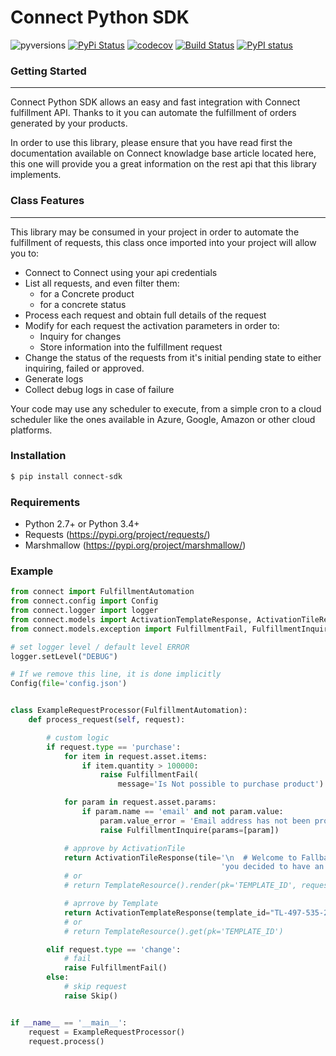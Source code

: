 # Connect Python  SDK

![pyversions](https://img.shields.io/pypi/pyversions/connect-sdk.svg)  [![PyPi Status](https://img.shields.io/pypi/v/connect-sdk.svg)](https://pypi.org/project/connect-sdk/) [![codecov](https://codecov.io/gh/ingrammicro/connect-python-sdk/branch/master/graph/badge.svg)](https://codecov.io/gh/ingrammicro/connect-python-sdk) [![Build Status](https://travis-ci.org/ingrammicro/connect-python-sdk.svg?branch=master)](https://travis-ci.org/ingrammicro/connect-python-sdk) [![PyPI status](https://img.shields.io/pypi/status/connect-sdk.svg)](https://pypi.python.org/pypi/connect-sdk/)
### Getting Started
---
Connect Python SDK allows an easy and fast integration with Connect fulfillment API. Thanks to it you can automate the fulfillment of orders generated by your products.

In order to use this library, please ensure that you have read first the documentation available on Connect knowladge base article located here, this one will provide you a great information on the rest api that this library implements.
### Class Features
---
This library may be consumed in your project in order to automate the fulfillment of requests, this class once imported into your project will allow you to:

- Connect to Connect using your api credentials
- List all requests, and even filter them:
    - for a Concrete product
    - for a concrete status
- Process each request and obtain full details of the request
- Modify for each request the activation parameters in order to:
    - Inquiry for changes
    - Store information into the fulfillment request
- Change the status of the requests from it's initial pending state to either inquiring, failed or approved.
- Generate logs
- Collect debug logs in case of failure

Your code may use any scheduler to execute, from a simple cron to a cloud scheduler like the ones available in Azure, Google, Amazon or other cloud platforms.

### Installation

```sh
$ pip install connect-sdk
```

### Requirements
* Python 2.7+ or Python 3.4+
* Requests (https://pypi.org/project/requests/)
* Marshmallow (https://pypi.org/project/marshmallow/)

### Example
```python
from connect import FulfillmentAutomation
from connect.config import Config
from connect.logger import logger
from connect.models import ActivationTemplateResponse, ActivationTileResponse
from connect.models.exception import FulfillmentFail, FulfillmentInquire, Skip

# set logger level / default level ERROR
logger.setLevel("DEBUG")

# If we remove this line, it is done implicitly
Config(file='config.json')


class ExampleRequestProcessor(FulfillmentAutomation):
    def process_request(self, request):

        # custom logic
        if request.type == 'purchase':
            for item in request.asset.items:
                if item.quantity > 100000:
                    raise FulfillmentFail(
                        message='Is Not possible to purchase product')

            for param in request.asset.params:
                if param.name == 'email' and not param.value:
                    param.value_error = 'Email address has not been provided, please provide one'
                    raise FulfillmentInquire(params=[param])

            # approve by ActivationTile
            return ActivationTileResponse(tile='\n  # Welcome to Fallball!\n\nYes, '
                                               'you decided to have an account in our amazing service!')
            # or
            # return TemplateResource().render(pk='TEMPLATE_ID', request_id=request.id)

            # aprrove by Template
            return ActivationTemplateResponse(template_id="TL-497-535-242")
            # or
            # return TemplateResource().get(pk='TEMPLATE_ID')

        elif request.type == 'change':
            # fail
            raise FulfillmentFail()
        else:
            # skip request
            raise Skip()


if __name__ == '__main__':
    request = ExampleRequestProcessor()
    request.process()
```

